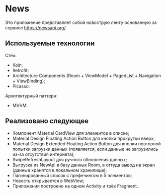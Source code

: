 # News
Это приложение представляет собой новострую ленту основанную за сервисе https://newsapi.org/

## Используемые технологии
Стек:
+ Koin;
+ Retrofit;
+ Architecture Components (Room + ViewModel + PagedList + Navigation + ViewBinding);
+ Picasso.

Архитектурный паттерн:
+ MVVM.

## Реализовано следующее
+ Компонент Material CardView для элементов в списке;
+ Material Design Floating Action Button для кнопки прокрутки вверх;
+ Material Design Extended Floating Action Button для кнопки повторной попытки загрузки данных (появляется, если данные не загрузились из-за отсутствия интернета);
+ SwipeRefreshLayout для ручного обновления данных;
+ Выгрузка из NewApi в базу данных Room, а оттуда вывод на экран (данные хранятся в локальном хранилище);
+ Пагинированный список с префечингом в 5 элементов;
+ Новость открывается в WebView;
+ Приложения построено на одном Activity и трёх Fragment.
